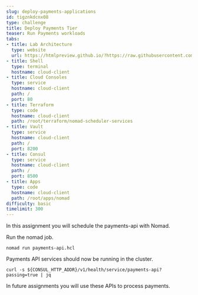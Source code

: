 ```yaml
---
slug: deploy-payments-applications
id: tigznkdcnx08
type: challenge
title: Deploy Payments Tier
teaser: Run Payments workloads
tabs:
- title: Lab Architecture
  type: website
  url: https://htmlpreview.github.io/?https://raw.githubusercontent.com/hashicorp/field-workshops-consul/blob/master/instruqt-tracks/multi-cloud-service-networking-with-consul/assets/diagrams/diagrams.html
- title: Shell
  type: terminal
  hostname: cloud-client
- title: Cloud Consoles
  type: service
  hostname: cloud-client
  path: /
  port: 80
- title: Terraform
  type: code
  hostname: cloud-client
  path: /root/terraform/nomad-scheduler-services
- title: Vault
  type: service
  hostname: cloud-client
  path: /
  port: 8200
- title: Consul
  type: service
  hostname: cloud-client
  path: /
  port: 8500
- title: Apps
  type: code
  hostname: cloud-client
  path: /root/apps/nomad
difficulty: basic
timelimit: 300
---
```

In this assignment you will schedule the payments-api with Nomad.

Run the nomad job.

```
nomad run payments-api.hcl
```

Payments API services should now be running in the cluster.

```
curl -s ${CONSUL_HTTP_ADDR}/v1/health/service/payments-api?passing=true | jq
```

In future assignments you will use these APIs to process payments.
